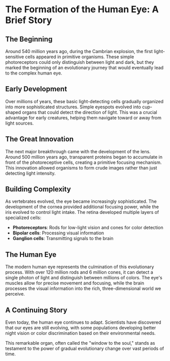 # The Formation of the Human Eye: A Brief Story

## The Beginning

Around 540 million years ago, during the Cambrian explosion, the first light-sensitive cells appeared in primitive organisms. These simple photoreceptors could only distinguish between light and dark, but they marked the beginning of an evolutionary journey that would eventually lead to the complex human eye.

## Early Development

Over millions of years, these basic light-detecting cells gradually organized into more sophisticated structures. Simple eyespots evolved into cup-shaped organs that could detect the direction of light. This was a crucial advantage for early creatures, helping them navigate toward or away from light sources.

## The Great Innovation

The next major breakthrough came with the development of the lens. Around 500 million years ago, transparent proteins began to accumulate in front of the photoreceptive cells, creating a primitive focusing mechanism. This innovation allowed organisms to form crude images rather than just detecting light intensity.

## Building Complexity

As vertebrates evolved, the eye became increasingly sophisticated. The development of the cornea provided additional focusing power, while the iris evolved to control light intake. The retina developed multiple layers of specialized cells:

- **Photoreceptors**: Rods for low-light vision and cones for color detection
- **Bipolar cells**: Processing visual information
- **Ganglion cells**: Transmitting signals to the brain

## The Human Eye

The modern human eye represents the culmination of this evolutionary process. With over 120 million rods and 6 million cones, it can detect a single photon of light and distinguish between millions of colors. The eye's muscles allow for precise movement and focusing, while the brain processes the visual information into the rich, three-dimensional world we perceive.

## A Continuing Story

Even today, the human eye continues to adapt. Scientists have discovered that our eyes are still evolving, with some populations developing better night vision or color discrimination based on their environmental needs.

This remarkable organ, often called the "window to the soul," stands as testament to the power of gradual evolutionary change over vast periods of time.
